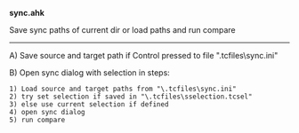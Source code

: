 __sync.ahk__

Save sync paths of current dir or load paths and run compare

***
A) Save source and target path if Control pressed to file "\.tcfiles\sync.ini"


B) Open sync dialog with selection in steps:

	1) Load source and target paths from "\.tcfiles\sync.ini"
	2) try set selection if saved in "\.tcfiles\sselection.tcsel"
	3) else use current selection if defined
	4) open sync dialog
	5) run compare